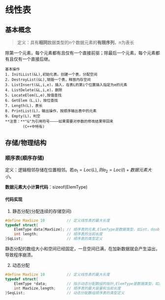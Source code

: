 # 线性表
## 基本概念
> 定义：具有**相同**数据类型的n个数据元素的**有限序列**，n为表长

除第一个元素，每个元素都有且仅有一个直接前驱；除最后一个元素，每个元素都有且仅有一个直接后继。

```
基本操作
1. InitLList(&L),初始化表。创建一个表，分配空间
2. DestroyList(&L),销毁一个表，释放内存空间
3. ListInsert(&L,i,e)，插入，在表L的第i个位置插入指定为e的元素
4. ListDelete(&L,i,e)，删除
5. LocateElem(L,e),按值查找
6. GetElem（L,i)，按位查找
7. Length(L)，表长
8. PrintList(L)，输出操作，按顺序输出表中的元素
9. Empty(L)，判空
**注意：**"&"为引用符号————如果需要对参数的修改结果带回来
        (C++中特有)
```

## 存储/物理结构

### 顺序表(顺序存储)
定义：逻辑相邻存储在位置相邻。若$a_1=Loc(L),则a_2=Loc(l)+数据元素大小$。

**数据元素大小计算代码**：sizeof(ElemType)  

#### 代码实现
1. 静态分配(分配连续的存储空间)
```C
#define MaxSize 10          // 定义线性表的最大长度
typedef struct{             
    ElemType data[MaxSize]; // 顺序表的元素,ElemType是数据类型，如int，double等
    int length;             // 顺序表的当前长度
}SqList;                    // 顺序表的类型定义
```

静态分配的数组大小和空间已经固定，一旦空间已满，在加新数据就会产生溢出，导致程序崩溃。

2. 动态分配

```C
#define MaxSize 10          // 定义线性表的最大长度
typedef struct{             
    ElemType *data;         // 指示动态分配数组的指针,ElemType是数据类型，如int，double等
    int MaxSize,length;     // 顺序表的最大容量和当前长度
}SeqList;                   // 动态分配数组顺序表的类型定义
```


